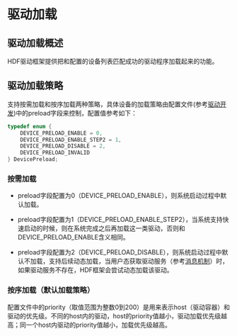 # 驱动加载

## 驱动加载概述

HDF驱动框架提供把和配置的设备列表匹配成功的驱动程序加载起来的功能。

## 驱动加载策略

支持按需加载和按序加载两种策略，具体设备的加载策略由配置文件(参考[驱动开发](../driver/driver-hdf-development.md))中的preload字段来控制，配置值参考如下：

```c
typedef enum {
    DEVICE_PRELOAD_ENABLE = 0,
    DEVICE_PRELOAD_ENABLE_STEP2 = 1,
    DEVICE_PRELOAD_DISABLE = 2,
    DEVICE_PRELOAD_INVALID
} DevicePreload;
```

### 按需加载

- preload字段配置为0（DEVICE_PRELOAD_ENABLE），则系统启动过程中默认加载。

- preload字段配置为1（DEVICE_PRELOAD_ENABLE_STEP2），当系统支持快速启动的时候，则在系统完成之后再加载这一类驱动，否则和DEVICE_PRELOAD_ENABLE含义相同。

- preload字段配置为2（DEVICE_PRELOAD_DISABLE），则系统启动过程中默认不加载，支持后续动态加载，当用户态获取驱动服务（参考[消息机制](../driver/driver-hdf-message-management.md)）时，如果驱动服务不存在，HDF框架会尝试动态加载该驱动。

### 按序加载（默认加载策略）

配置文件中的priority（取值范围为整数0到200）是用来表示host（驱动容器）和驱动的优先级。不同的host内的驱动，host的priority值越小，驱动加载优先级越高；同一个host内驱动的priority值越小，加载优先级越高。
